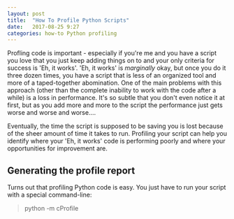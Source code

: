 ```yaml
---
layout: post
title:  "How To Profile Python Scripts"
date:   2017-08-25 9:27
categories: how-to Python profiling
---
```

Profling code is important - especially if you're me and you have a script you love that you just keep adding things on to and your only criteria for success is 'Eh, it works'.
'Eh, it works' is *marginally* okay, but once you do it three dozen times, you have a script that is less of an organized tool and more of a taped-together abomination. One of the main problems with this approach (other than the complete inability to work with the code after a while) is a loss in performance.  It's so subtle that you don't even notice it at first, but as you add more and more to the script the performance just gets worse and worse and worse....

Eventually, the time the script is supposed to be saving you is lost because of the sheer amount of time it takes to run. Profiling your script can help you identify where your 'Eh, it works' code is performing poorly and where your opportunities for improvement are.

## Generating the profile report

Turns out that profiling Python code is easy. You just have to run your script with a special command-line:

> python -m cProfile <script name> <options>

CProfile will profile your code and generate a confusing report that looks like this:

>     197 function calls (192 primitive calls) in 0.002 seconds
>
>Ordered by: standard name
>
>ncalls  tottime  percall  cumtime  percall filename:lineno(function)
>     1    0.000    0.000    0.001    0.001 <string>:1(<module>)
>     1    0.000    0.000    0.001    0.001 re.py:212(compile)
>     1    0.000    0.000    0.001    0.001 re.py:268(_compile)
>     1    0.000    0.000    0.000    0.000 sre_compile.py:172(_compile_charset)
>     1    0.000    0.000    0.000    0.000 sre_compile.py:201(_optimize_charset)
>     4    0.000    0.000    0.000    0.000 sre_compile.py:25(_identityfunction)
>   3/1    0.000    0.000    0.000    0.000 sre_compile.py:33(_compile)

## Refining the report output

You can sort the report on the 'tottime' or 'cumtime' or 'ncalls' numbers by changing your command line:

> python -m cProfile -s <sort header> <script name> <options>

So, for example, you might have this for a command-line to sort by 'cumtime':

> python -m cProfile -s cumtime src\script.py

Then the report will be sorted in order of descending cumulative time.

## Reading the profile report

Now, this report isn't useful until you learn how to read it. Each row represents a function in your code or in a library somewhere. The columns are:

* ncalls - Number of calls made to this function (What about the 3/1? Dunno)
* tottime - This is the amount of time spent in that function *ONLY* - it does not include the time spent in functions called from this function
* percall (1) - This is the amount of time spent in the function per each call - i.e., 'tottime' divided by 'ncalls'
* cumtime - The amount of time spent in this function and all functions it calls
* percall (2) - The amount of cumulative time spent in this function and its called functions per each call - i.e., 'cumtime' divided by 'ncalls'

## Optimizing code with profiling results

This is going to vary a lot, but essentially, you want to approach this one of several ways:

1) Look at the highest first 'percall' (1) time. This will show you 

## Resources ##

* [Pertinent Stackoverflow link](https://stackoverflow.com/q/582336/39492)
* [Python Profiler Documentation](https://docs.python.org/3/library/profile.htm)